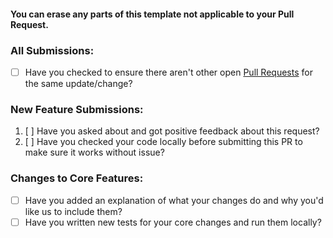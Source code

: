#### You can erase any parts of this template not applicable to your Pull Request.

### All Submissions:

- [ ] Have you checked to ensure there aren't other open [Pull Requests](https://codeberg.org/melvinquick/psswd_box/pulls) for the same update/change?

### New Feature Submissions:

1. [ ] Have you asked about and got positive feedback about this request?
2. [ ] Have you checked your code locally before submitting this PR to make sure it works without issue?

### Changes to Core Features:

- [ ] Have you added an explanation of what your changes do and why you'd like us to include them?
- [ ] Have you written new tests for your core changes and run them locally?
